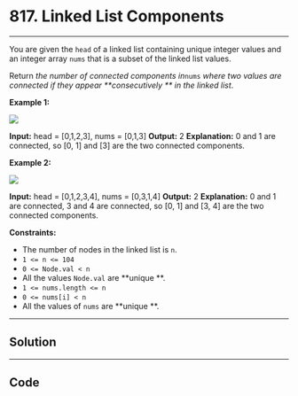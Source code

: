 # 817. Linked List Components

---

You are given the `head` of a linked list containing unique integer values and an integer array `nums` that is a subset of the linked list values.

Return _the number of connected components in_`nums` _where two values are connected if they appear **consecutively ** in the linked list_.

 

**Example 1:**

![](https://assets.leetcode.com/uploads/2021/07/22/lc-linkedlistcom1.jpg)


**Input:** head = [0,1,2,3], nums = [0,1,3]
**Output:** 2
**Explanation:** 0 and 1 are connected, so [0, 1] and [3] are the two connected components.


**Example 2:**

![](https://assets.leetcode.com/uploads/2021/07/22/lc-linkedlistcom2.jpg)


**Input:** head = [0,1,2,3,4], nums = [0,3,1,4]
**Output:** 2
**Explanation:** 0 and 1 are connected, 3 and 4 are connected, so [0, 1] and [3, 4] are the two connected components.


 

**Constraints:**

  * The number of nodes in the linked list is `n`.
  * `1 <= n <= 104`
  * `0 <= Node.val < n`
  * All the values `Node.val` are **unique **.
  * `1 <= nums.length <= n`
  * `0 <= nums[i] < n`
  * All the values of `nums` are **unique **.

---

## Solution



---

## Code
```python


```